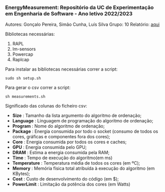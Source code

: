 ### EnergyMeasurement: Repositório da UC de Experimentação em Engenharia de Software - Ano letivo 2022/2023

Autores: Gonçalo Pereira, Simão Cunha, Luís Silva
Grupo: 10
Relatório: [aqui](https://github.com/realRunlo/EnergyMeasurement/blob/main/docs/On_the_Energy_Efficiency_of_Sorting_Algorithms.pdf)

Bibliotecas necessárias:
1. RAPL
2. lm-sensors
3. Powercap
4. Raplcap

Para instalar as bibliotecas necessárias correr a script:

```sudo sh setup.sh```

Para gerar o csv correr a script:

```sh measurements.sh```

Significado das colunas do ficheiro csv:
* **Size** : Tamanho da lista argumento do algoritmo de ordenação;
* **Language** : Linguagem de programação do algoritmo de ordenação;
* **Program** : Nome do algoritmo de ordenação;
* **Package** : Energia consumida por todo o socket (consumo de todos os cores, gráficas e componentes fora dos cores);
* **Core** : Energia consumida por todos os cores e caches;
* **GPU** : Energia consumida pelo GPU;
* **DRAM** : Estima a energia consumida pela RAM;
* **Time** : Tempo de execução do algoritmo(em ms)
* **Temperature** : Temperatura média de todos os cores (em ºC);
* **Memory** : Memória física total atribuída à execução do algoritmo (em KBytes);
* **Cost** : Custo de desenvolvimento do código (em $);
* **PowerLimit** : Limitação da potência dos cores (em Watts)
